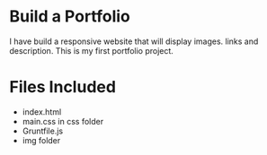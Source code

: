 # Build a Portfolio
I have build a responsive website that will display images. links and description.
This is my first portfolio project.

# Files Included

* index.html
* main.css in css folder
* Gruntfile.js
* img folder


